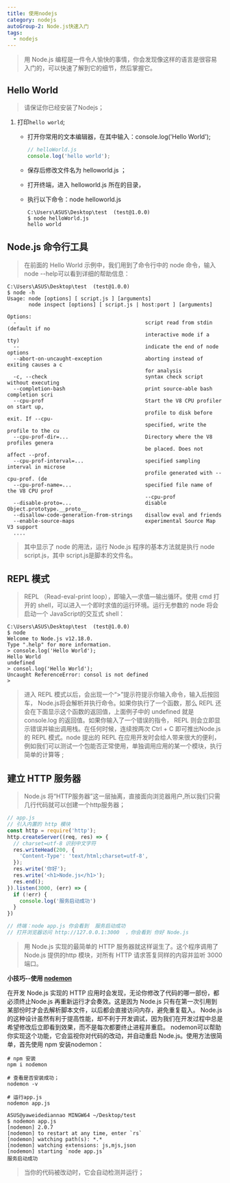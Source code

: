 ```yaml
---
title: 使用nodejs
category: nodejs
autoGroup-2: Node.js快速入门
tags:
  - nodejs
---
```


> 用 Node.js 编程是一件令人愉快的事情，你会发现像这样的语言是很容易入门的，可以快速了解到它的细节，然后掌握它。  

## Hello World  

> 请保证你已经安装了Nodejs；

1. 打印`hello world`;

   - 打开你常用的文本编辑器，在其中输入：console.log('Hello World'); 

     ```javascript
     // helloWorld.js
     console.log('hello world');
     ```

   - 保存后修改文件名为 helloworld.js ；

   - 打开终端，进入 helloworld.js 所在的目录，

   - 执行以下命令：node helloworld.js  

     ```shell
     C:\Users\ASUS\Desktop\test  (test@1.0.0)
     $ node helloWorld.js
     hello world
     ```

     

## Node.js 命令行工具  

> 在前面的 Hello World 示例中，我们用到了命令行中的 node 命令，输入 node --help可以看到详细的帮助信息：  

```shell
C:\Users\ASUS\Desktop\test  (test@1.0.0)                                           
$ node -h                                                                          
Usage: node [options] [ script.js ] [arguments]                                    
       node inspect [options] [ script.js | host:port ] [arguments]                
                                                                                   
Options:                                                                           
  -                                          script read from stdin (default if no 
                                             interactive mode if a tty)            
  --                                         indicate the end of node options      
  --abort-on-uncaught-exception              aborting instead of exiting causes a c
                                             for analysis                          
  -c, --check                                syntax check script without executing 
  --completion-bash                          print source-able bash completion scri
  --cpu-prof                                 Start the V8 CPU profiler on start up,
                                             profile to disk before exit. If --cpu-
                                             specified, write the profile to the cu
  --cpu-prof-dir=...                         Directory where the V8 profiles genera
                                             be placed. Does not affect --prof.    
  --cpu-prof-interval=...                    specified sampling interval in microse
                                             profile generated with --cpu-prof. (de
  --cpu-prof-name=...                        specified file name of the V8 CPU prof
                                             --cpu-prof                            
  --disable-proto=...                        disable Object.prototype.__proto__    
  --disallow-code-generation-from-strings    disallow eval and friends             
  --enable-source-maps                       experimental Source Map V3 support    
  ....
```

> 其中显示了 node 的用法，运行 Node.js 程序的基本方法就是执行 node script.js，其中 script.js是脚本的文件名。

## REPL 模式 

> REPL （Read-eval-print loop），即输入—求值—输出循环。使用 cmd 打开的 shell，可以进入一个即时求值的运行环境。运行无参数的 node 将会启动一个 JavaScript的交互式 shell：  

```shell
C:\Users\ASUS\Desktop\test  (test@1.0.0)
$ node
Welcome to Node.js v12.18.0.
Type ".help" for more information.
> console.log('Hello World');
Hello World
undefined
> consol.log('Hello World');
Uncaught ReferenceError: consol is not defined
>
```

> 进入 REPL 模式以后，会出现一个“>”提示符提示你输入命令，输入后按回车， Node.js将会解析并执行命令。如果你执行了一个函数，那么 REPL 还会在下面显示这个函数的返回值，上面例子中的 undefined 就是 console.log 的返回值。如果你输入了一个错误的指令， REPL 则会立即显示错误并输出调用栈。在任何时候，连续按两次 Ctrl + C 即可推出Node.js 的 REPL 模式。node 提出的 REPL 在应用开发时会给人带来很大的便利，例如我们可以测试一个包能否正常使用，单独调用应用的某一个模块，执行简单的计算等 ;

## 建立 HTTP 服务器 

> Node.js 将“HTTP服务器”这一层抽离，直接面向浏览器用户,所以我们只需几行代码就可以创建一个http服务器；

```javascript
// app.js
// 引入内置的 http 模块
const http = require('http');
http.createServer((req, res) => {
  // charset=utf-8 识别中文字符
  res.writeHead(200, {
    'Content-Type': 'text/html;charset=utf-8',
  });
  res.write('你好');
  res.write('<h1>Node.js</h1>');
  res.end();
}).listen(3000, (err) => {
  if (!err) {
    console.log('服务启动成功')
  }
})

// 终端：node app.js 你会看到  服务启动成功 
// 打开浏览器访问 http://127.0.0.1:3000  ，你会看到 你好 Node.js
```

> 用 Node.js 实现的最简单的 HTTP 服务器就这样诞生了。这个程序调用了 Node.js 提供的http 模块，对所有 HTTP 请求答复同样的内容并监听 3000 端口。

**小技巧--使用 [nodemon](https://www.npmjs.com/package/nodemon)**

在开发 Node.js 实现的 HTTP 应用时会发现，无论你修改了代码的哪一部份，都必须终止Node.js 再重新运行才会奏效。这是因为 Node.js 只有在第一次引用到某部份时才会去解析脚本文件，以后都会直接访问内存，避免重复载入。 Node.js的这种设计虽然有利于提高性能，却不利于开发调试，因为我们在开发过程中总是希望修改后立即看到效果，而不是每次都要终止进程并重启。
nodemon可以帮助你实现这个功能，它会监视你对代码的改动，并自动重启 Node.js。使用方法很简单，首先使用 npm 安装nodemon：  

```shell
# npm 安装
npm i nodemon

# 查看是否安装成功；
nodemon -v

# 运行app.js
nodemon app.js

ASUS@yaweidediannao MINGW64 ~/Desktop/test
$ nodemon app.js 
[nodemon] 2.0.7
[nodemon] to restart at any time, enter `rs`
[nodemon] watching path(s): *.*
[nodemon] watching extensions: js,mjs,json
[nodemon] starting `node app.js`
服务启动成功
```

> 当你的代码被改动时，它会自动检测并运行；
